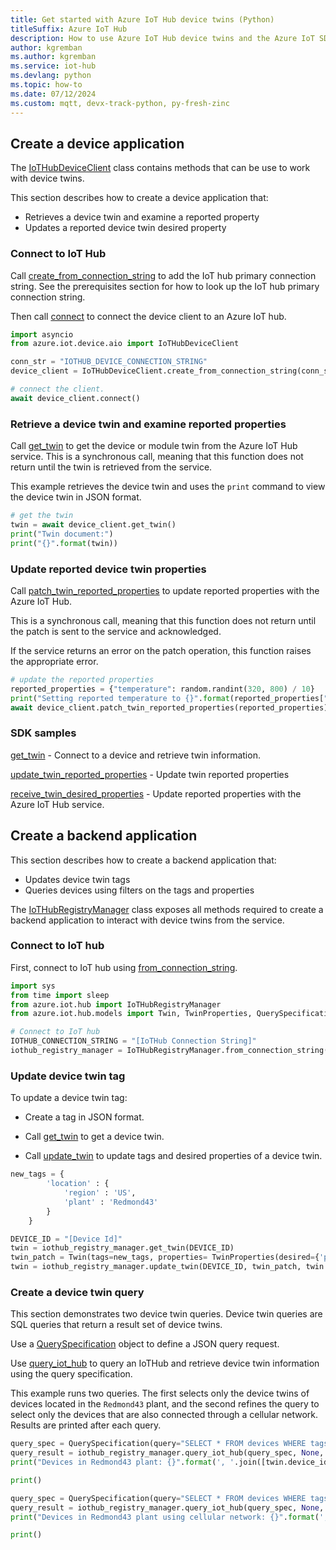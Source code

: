 ```yaml
---
title: Get started with Azure IoT Hub device twins (Python)
titleSuffix: Azure IoT Hub
description: How to use Azure IoT Hub device twins and the Azure IoT SDKs for Python to create and simulate devices, add tags to device twins, and execute IoT Hub queries. 
author: kgremban
ms.author: kgremban
ms.service: iot-hub
ms.devlang: python
ms.topic: how-to
ms.date: 07/12/2024
ms.custom: mqtt, devx-track-python, py-fresh-zinc
---
```


## Create a device application

The [IoTHubDeviceClient](/python/api/azure-iot-device/azure.iot.device.iothubdeviceclient) class contains methods that can be use to work with device twins.

This section describes how to create a device application that:

* Retrieves a device twin and examine a reported property
* Updates a reported device twin desired property

### Connect to IoT Hub

Call [create_from_connection_string](/python/api/azure-iot-device/azure.iot.device.iothubdeviceclient?#azure-iot-device-iothubdeviceclient-create-from-connection-string) to add the IoT hub primary connection string. See the prerequisites section for how to look up the IoT hub primary connection string.

Then call [connect](/python/api/azure-iot-device/azure.iot.device.iothubdeviceclient?#azure-iot-device-iothubdeviceclient-connect) to connect the device client to an Azure IoT hub.

```python
import asyncio
from azure.iot.device.aio import IoTHubDeviceClient

conn_str = "IOTHUB_DEVICE_CONNECTION_STRING"
device_client = IoTHubDeviceClient.create_from_connection_string(conn_str)

# connect the client.
await device_client.connect()
```

### Retrieve a device twin and examine reported properties

Call [get_twin](/python/api/azure-iot-device/azure.iot.device.iothubdeviceclient?#azure-iot-device-iothubdeviceclient-get-twin) to get the device or module twin from the Azure IoT Hub service. This is a synchronous call, meaning that this function does not return until the twin is retrieved from the service.

This example retrieves the device twin and uses the `print` command to view the device twin in JSON format.

```python
# get the twin
twin = await device_client.get_twin()
print("Twin document:")
print("{}".format(twin))
```

### Update reported device twin properties

Call [patch_twin_reported_properties](/python/api/azure-iot-device/azure.iot.device.iothubdeviceclient?#azure-iot-device-iothubdeviceclient-patch-twin-reported-properties) to update reported properties with the Azure IoT Hub.

This is a synchronous call, meaning that this function does not return until the patch is sent to the service and acknowledged.

If the service returns an error on the patch operation, this function raises the appropriate error.

```python
# update the reported properties
reported_properties = {"temperature": random.randint(320, 800) / 10}
print("Setting reported temperature to {}".format(reported_properties["temperature"]))
await device_client.patch_twin_reported_properties(reported_properties)
```

### SDK samples

[get_twin](https://github.com/Azure/azure-iot-sdk-python/blob/main/samples/async-hub-scenarios/get_twin.py) - Connect to a device and retrieve twin information.

[update_twin_reported_properties](https://github.com/Azure/azure-iot-sdk-python/blob/main/samples/async-hub-scenarios/update_twin_reported_properties.py) - Update twin reported properties

[receive_twin_desired_properties](https://github.com/Azure/azure-iot-sdk-python/blob/main/samples/async-hub-scenarios/receive_twin_desired_properties_patch.py) - Update reported properties with the Azure IoT Hub service.

## Create a backend application

This section describes how to create a backend application that:

* Updates device twin tags
* Queries devices using filters on the tags and properties

The [IoTHubRegistryManager](/python/api/azure-iot-hub/azure.iot.hub.iothubregistrymanager) class exposes all methods required to create a backend application to interact with device twins from the service.

### Connect to IoT hub

First, connect to IoT hub using [from_connection_string](/python/api/azure-iot-hub/azure.iot.hub.iothubregistrymanager?#azure-iot-hub-iothubregistrymanager-from-connection-string).

```python
import sys
from time import sleep
from azure.iot.hub import IoTHubRegistryManager
from azure.iot.hub.models import Twin, TwinProperties, QuerySpecification, QueryResult

# Connect to IoT hub
IOTHUB_CONNECTION_STRING = "[IoTHub Connection String]"
iothub_registry_manager = IoTHubRegistryManager.from_connection_string(IOTHUB_CONNECTION_STRING)
```

### Update device twin tag

To update a device twin tag:

* Create a tag in JSON format.

* Call [get_twin](/python/api/azure-iot-hub/azure.iot.hub.iothubregistrymanager?#azure-iot-hub-iothubregistrymanager-get-twin) to get a device twin.

* Call [update_twin](/python/api/azure-iot-hub/azure.iot.hub.iothubregistrymanager?#azure-iot-hub-iothubregistrymanager-update-twin) to update tags and desired properties of a device twin.

```python
new_tags = {
        'location' : {
            'region' : 'US',
            'plant' : 'Redmond43'
        }
    }

DEVICE_ID = "[Device Id]"
twin = iothub_registry_manager.get_twin(DEVICE_ID)
twin_patch = Twin(tags=new_tags, properties= TwinProperties(desired={'power_level' : 1}))
twin = iothub_registry_manager.update_twin(DEVICE_ID, twin_patch, twin.etag)
```

### Create a device twin query

This section demonstrates two device twin queries. Device twin queries are SQL queries that return a result set of device twins.

Use a [QuerySpecification](/python/api/azure-iot-hub/azure.iot.hub.protocol.models.queryspecification) object to define a JSON query request.

Use [query_iot_hub](/python/api/azure-iot-hub/azure.iot.hub.iothubregistrymanager?#azure-iot-hub-iothubregistrymanager-query-iot-hub) to query an IoTHub and retrieve device twin information using the query specification.

This example runs two queries. The first selects only the device twins of devices located in the `Redmond43` plant, and the second refines the query to select only the devices that are also connected through a cellular network. Results are printed after each query.

```python
query_spec = QuerySpecification(query="SELECT * FROM devices WHERE tags.location.plant = 'Redmond43'")
query_result = iothub_registry_manager.query_iot_hub(query_spec, None, 100)
print("Devices in Redmond43 plant: {}".format(', '.join([twin.device_id for twin in query_result.items])))

print()

query_spec = QuerySpecification(query="SELECT * FROM devices WHERE tags.location.plant = 'Redmond43' AND properties.reported.connectivity = 'cellular'")
query_result = iothub_registry_manager.query_iot_hub(query_spec, None, 100)
print("Devices in Redmond43 plant using cellular network: {}".format(', '.join([twin.device_id for twin in query_result.items])))

print()
```
